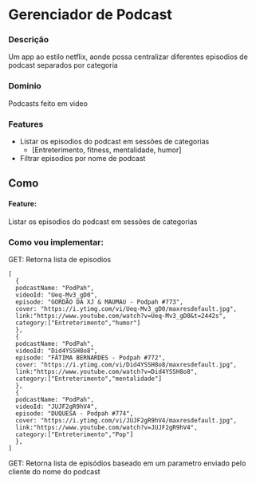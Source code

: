 # Gerenciador de Podcast

### Descrição
Um app ao estilo netflix, aonde possa centralizar diferentes episodios de podcast separados por categoria

### Dominio
Podcasts feito em video

### Features
- Listar os episodios do podcast em sessões de categorias    
  - [Entreterimento, fitness, mentalidade, humor]
-  Filtrar episodios por nome de podcast
  
## Como

#### Feature:
Listar os episodios do podcast em sessões de categorias    

### Como vou implementar:

GET: Retorna lista de episodios

```Js
[
  {
  podcastName: "PodPah",
  videoId: "Ueq-Mv3_gD0",
  episode: "GORDÃO DA XJ & MAUMAU - Podpah #773",
  cover: "https://i.ytimg.com/vi/Ueq-Mv3_gD0/maxresdefault.jpg",
  link:"https://www.youtube.com/watch?v=Ueq-Mv3_gD0&t=2442s",
  category:["Entreterimento","humor"]
  },
  {
  podcastName: "PodPah",
  videoId: "Did4YSSH8o8",
  episode: "FÁTIMA BERNARDES - Podpah #772",
  cover: "https://i.ytimg.com/vi/Did4YSSH8o8/maxresdefault.jpg",
  link:"https://www.youtube.com/watch?v=Did4YSSH8o8",
  category:["Entreterimento","mentalidade"]
  },
  {
  podcastName: "PodPah",
  videoId: "JUJF2gR9hV4",
  episode: "DUQUESA - Podpah #774",
  cover: "https://i.ytimg.com/vi/JUJF2gR9hV4/maxresdefault.jpg",
  link:"https://www.youtube.com/watch?v=JUJF2gR9hV4",
  category:["Entreterimento","Pop"]
  },
]
```

GET: Retorna lista de episódios baseado em um parametro enviado pelo cliente do nome do podcast